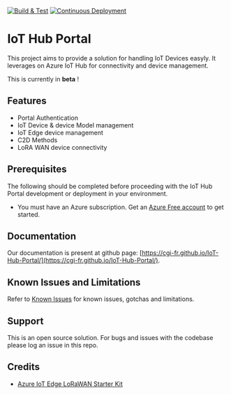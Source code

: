 [![Build & Test](https://github.com/CGI-FR/iot-hub-portal/actions/workflows/build.yml/badge.svg)](https://github.com/CGI-FR/iot-hub-portal/actions/workflows/build.yml)
[![Continuous Deployment](https://github.com/CGI-FR/iot-hub-portal/actions/workflows/publish.yml/badge.svg)](https://github.com/CGI-FR/iot-hub-portal/actions/workflows/publish.yml)

# IoT Hub Portal

This project aims to provide a solution for handling IoT Devices easyly.
It leverages on Azure IoT Hub for connectivity and device management.

This is currently in **beta** !

## Features

* Portal Authentication
* IoT Device & device Model management
* IoT Edge device management
* C2D Methods
* LoRA WAN device connectivity

## Prerequisites

The following should be completed before proceeding with the IoT Hub Portal development or deployment in your environment.

- You must have an Azure subscription. Get an [Azure Free account](https://azure.microsoft.com/en-us/offers/ms-azr-0044p/) to get started.

## Documentation

Our documentation is present at github page: [https://cgi-fr.github.io/IoT-Hub-Portal/](https://cgi-fr.github.io/IoT-Hub-Portal/).

## Known Issues and Limitations

Refer to [Known Issues](knownissues) for known issues, gotchas and limitations.

## Support

This is an open source solution.
For bugs and issues with the codebase please log an issue in this repo.

## Credits

* [Azure IoT Edge LoRaWAN Starter Kit](https://github.com/Azure/iotedge-lorawan-starterkit)